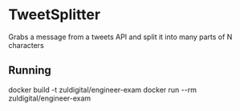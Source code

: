 # TweetSplitter
Grabs a message from a tweets API and split it into many parts of N characters


## Running
docker build -t zuldigital/engineer-exam
docker run --rm zuldigital/engineer-exam

